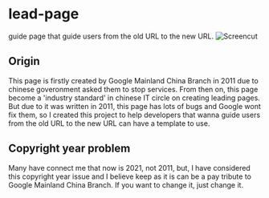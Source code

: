 # lead-page
guide page that guide users from the old URL to the new URL.
![Screencut](https://user-images.githubusercontent.com/44722363/129698194-9d0cf66e-9960-41ee-baf1-8dafa5afd505.png)
## Origin
This page is firstly created by Google Mainland China Branch in 2011 due to chinese goveronment asked them to stop services. From then on, this page become a 'industry standard' in chinese IT circle on creating leading pages.
But due to it was written in 2011, this page has lots of bugs and Google wont fix them, so I created this project to help developers that wanna guide users from the old URL to the new URL can have a template to use.
## Copyright year problem
Many have connect me that now is 2021, not 2011, but, I have considered this copyright year issue and I believe keep as it is can be a pay tribute to Google Mainland China Branch.
If you want to change it, just change it.

